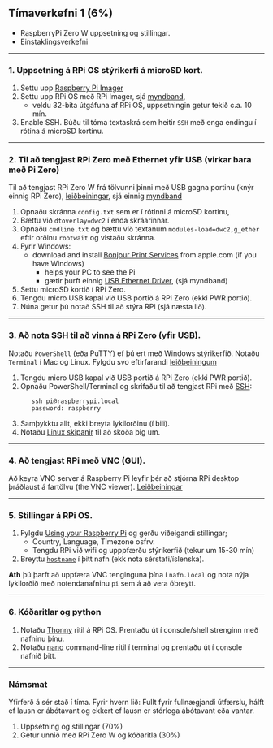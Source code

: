 ## Tímaverkefni 1 (6%)
- RaspberryPi Zero W uppsetning og stillingar.
- Einstaklingsverkefni

---

### 1. Uppsetning á RPi OS stýrikerfi á microSD kort. 
   1. Settu upp [Raspberry Pi Imager](https://www.raspberrypi.com/software/)
   1. Settu upp RPi OS með RPi Imager, sjá [myndband](https://www.youtube.com/watch?v=ntaXWS8Lk34), 
       - veldu 32-bita útgáfuna af RPi OS, uppsetningin getur tekið c.a. 10 mín.
   1. Enable SSH. Búðu til tóma textaskrá sem heitir `SSH` með enga endingu í rótina á microSD kortinu.

---

### 2. Til að tengjast RPi Zero með Ethernet yfir USB (virkar bara með Pi Zero) 
Til að tengjast RPi Zero W frá tölvunni þinni með USB gagna portinu (knýr einnig RPi Zero), [leiðbeiningar](https://www.tomshardware.com/reviews/raspberry-pi-headless-setup-how-to,6028.html#direct-usb-connection-pi-zero-zero-w-only), sjá einnig [myndband](https://www.youtube.com/watch?v=XaTmG708Mss)
   1. Opnaðu skránna `config.txt` sem er í rótinni á microSD kortinu,
   2. Bættu við `dtoverlay=dwc2` í enda skráarinnar.
   3. Opnaðu `cmdline.txt` og bættu við textanum `modules-load=dwc2,g_ether` eftir orðinu `rootwait` og vistaðu skránna.
   4. Fyrir Windows: 
        - download and install [Bonjour Print Services](https://support.apple.com/kb/DL999?viewlocale=en_US&locale=en_US) from apple.com (if you have Windows)
           - helps your PC to see the Pi
           - gætir þurft einnig [USB Ethernet Driver](https://www.catalog.update.microsoft.com/Search.aspx?q=USB+RNDIS+Gadget), (sjá myndband) 
   5. Settu microSD kortið í RPi Zero.
   6. Tengdu micro USB kapal við USB portið á RPi Zero (ekki PWR portið).
   7. Núna getur þú notað SSH til að stýra RPi (sjá næsta lið).

---

### 3. Að nota SSH til að vinna á RPi Zero (yfir USB). 
Notaðu `PowerShell`  (eða PuTTY) ef þú ert með Windows stýrikerfið. Notaðu `Terminal` í Mac og Linux. Fylgdu svo eftirfarandi [leiðbeiningum](https://www.tomshardware.com/reviews/raspberry-pi-headless-setup-how-to,6028.html#connecting-via-ssh) 
    
   1. Tengdu micro USB kapal við USB portið á RPi Zero (ekki PWR portið).  
   1. Opnaðu PowerShell/Terminal og skrifaðu til að tengjast RPi með [SSH](https://en.wikipedia.org/wiki/Secure_Shell):
        ```Linux
           ssh pi@raspberrypi.local
           password: raspberry
        ```  
   1. Samþykktu allt, ekki breyta lykilorðinu (í bili).
   1. Notaðu [Linux skipanir](https://www.raspberrypi.com/documentation/computers/using_linux.html) til að skoða þig um.

---

### 4. Að tengjast RPi með VNC (GUI). 
Að keyra VNC server á Raspberry Pi leyfir þér að stjórna RPi desktop þráðlaust á fartölvu (the VNC viewer). [Leiðbeiningar](https://www.tomshardware.com/reviews/raspberry-pi-headless-setup-how-to,6028.html#enabling-and-connecting-over-vnc)

---

### 5. Stillingar á RPi OS. 
   1. Fylgdu [Using your Raspberry Pi](https://projects.raspberrypi.org/en/projects/raspberry-pi-using/0) og gerðu viðeigandi stillingar; 
      - Country, Language, Timezone osfrv.
      - Tengdu RPi við wifi og upppfærðu stýrikerfið (tekur um 15-30 mín)
   1. Breyttu [`hostname`](https://www.tomshardware.com/how-to/raspberry-pi-change-hostname) í þitt nafn (ekk nota sérstafi/íslenska).

**Ath** þú þarft að uppfæra VNC tenginguna þína í `nafn.local` og nota nýja lykilorðið með notendanafninu `pi` sem á að vera óbreytt.

---

### 6. Kóðaritlar og python
   1. Notaðu [Thonny](https://thonny.org/) ritil á RPi OS. Prentaðu út í console/shell strenginn með nafninu þínu. 
   1. Notaðu [nano](https://www.nano-editor.org/) command-line ritil í terminal og prentaðu út í console nafnið þitt. 

---

### Námsmat
Yfirferð á sér stað í tíma. Fyrir hvern lið: Fullt fyrir fullnægjandi útfærslu, hálft ef lausn er ábótavant og ekkert ef lausn er stórlega ábótavant eða vantar.

1. Uppsetning og stillingar (70%)
1. Getur unnið með RPi Zero W og kóðaritla (30%)
